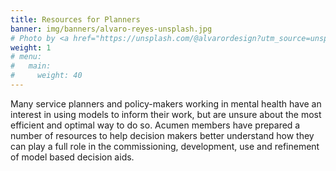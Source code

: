 ```yaml
---
title: Resources for Planners
banner: img/banners/alvaro-reyes-unsplash.jpg
# Photo by <a href="https://unsplash.com/@alvarordesign?utm_source=unsplash&utm_medium=referral&utm_content=creditCopyText">Alvaro Reyes</a> on <a href="https://unsplash.com/s/photos/service-design?utm_source=unsplash&utm_medium=referral&utm_content=creditCopyText">Unsplash</a>
weight: 1
# menu:
#   main:
#     weight: 40
---
```

Many service planners and policy-makers working in mental health have an interest in using models to inform their work, but are unsure about the most efficient and optimal way to do so. Acumen members have prepared a number of resources to help decision makers better understand how they can play a full role in the commissioning, development, use and refinement of model based decision aids.

<!--add blocks of content here to add more sections to the community page -->
